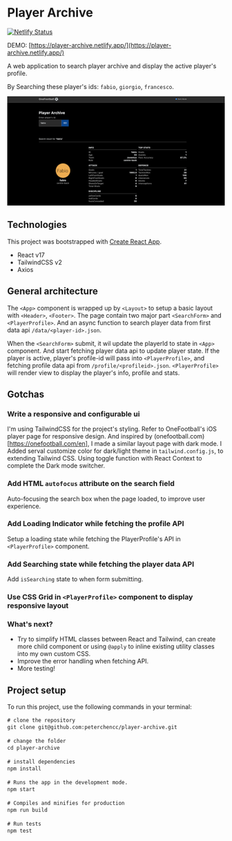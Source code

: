 # Player Archive

[![Netlify Status](https://api.netlify.com/api/v1/badges/9074036d-e107-4268-b6a7-eb375879a4f6/deploy-status)](https://app.netlify.com/sites/player-archive/deploys)

DEMO: [https://player-archive.netlify.app/](https://player-archive.netlify.app/)

A web application to search player archive and display the active player's profile.

By Searching these player's ids: `fabio`, `giorgio`, `francesco`.

![demo1](./screenshots/page.png)

## Technologies

This project was bootstrapped with [Create React App](https://github.com/facebook/create-react-app).

- React v17
- TailwindCSS v2
- Axios

## General architecture

The `<App>` component is wrapped up by `<Layout>` to setup a basic layout with `<Header>`, `<Footer>`. The page contain two major part `<SearchForm>` and `<PlayerProfile>`. And an async function to search player data from first data api `/data/<player-id>.json`.

When the `<SearchForm>` submit, it wil update the playerId to state in `<App>` component. And start fetching player data api to update player state. If the player is active, player's profile-id will pass into `<PlayerProfile>`, and fetching profile data api from `/profile/<profileid>.json`. `<PlayerProfile>` will render view to display the player's info, profile and stats.

## Gotchas

### Write a responsive and configurable ui

I'm using TailwindCSS for the project's styling. Refer to OneFootball's iOS player page for responsive design. And inspired by (onefootball.com)[https://onefootball.com/en], I made a similar layout page with dark mode. I Added serval customize color for dark/light theme in `tailwind.config.js`, to extending Tailwind CSS. Using toggle function with React Context to complete the Dark mode switcher.

### Add HTML `autofocus` attribute on the search field

Auto-focusing the search box when the page loaded, to improve user experience.

### Add Loading Indicator while fetching the profile API

Setup a loading state while fetching the PlayerProfile's API in `<PlayerProfile>` component.

### Add Searching state while fetching the player data API

Add `isSearching` state to when form submitting.

### Use CSS Grid in `<PlayerProfile>` component to display responsive layout

### What's next?

- Try to simplify HTML classes between React and Tailwind, can create more child component or using `@apply` to inline existing utility classes into my own custom CSS.
- Improve the error handling when fetching API.
- More testing!

## Project setup

To run this project, use the following commands in your terminal:

```
# clone the repository
git clone git@github.com:peterchencc/player-archive.git

# change the folder
cd player-archive

# install dependencies
npm install

# Runs the app in the development mode.
npm start

# Compiles and minifies for production
npm run build

# Run tests
npm test
```
